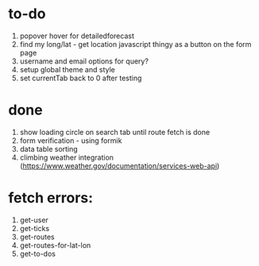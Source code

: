 # to-do
1. popover hover for detailedforecast
2. find my long/lat - get location javascript thingy as a button on the form page
1. username and email options for query?
2. setup global theme and style
5. set currentTab back to 0 after testing

# done
1. show loading circle on search tab until route fetch is done
3. form verification - using formik
3. data table sorting
4. climbing weather integration (https://www.weather.gov/documentation/services-web-api)

# fetch errors:
1. get-user
2. get-ticks
3. get-routes
4. get-routes-for-lat-lon
5. get-to-dos

